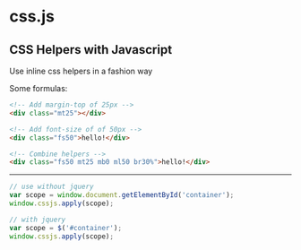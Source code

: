 # css.js
CSS Helpers with Javascript
-------

Use inline css helpers in a fashion way

Some formulas:
```html
<!-- Add margin-top of 25px -->
<div class="mt25"></div>
```
```html
<!-- Add font-size of of 50px -->
<div class="fs50">hello!</div>
```
```html
<!-- Combine helpers -->
<div class="fs50 mt25 mb0 ml50 br30%">hello!</div>
```

-------
```js
// use without jquery
var scope = window.document.getElementById('container');
window.cssjs.apply(scope);

// with jquery
var scope = $('#container');
window.cssjs.apply(scope);
```

